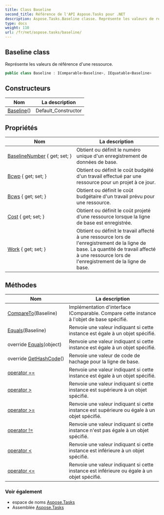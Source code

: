 ```yaml
---
title: Class Baseline
second_title: Référence de l'API Aspose.Tasks pour .NET
description: Aspose.Tasks.Baseline classe. Représente les valeurs de référence dune ressource.
type: docs
weight: 110
url: /fr/net/aspose.tasks/baseline/
---
```

## Baseline class

Représente les valeurs de référence d'une ressource.

```csharp
public class Baseline : IComparable<Baseline>, IEquatable<Baseline>
```

## Constructeurs

| Nom | La description |
| --- | --- |
| [Baseline](baseline/)() | Default_Constructor |

## Propriétés

| Nom | La description |
| --- | --- |
| [BaselineNumber](../../aspose.tasks/baseline/baselinenumber/) { get; set; } | Obtient ou définit le numéro unique d'un enregistrement de données de base. |
| [Bcwp](../../aspose.tasks/baseline/bcwp/) { get; set; } | Obtient ou définit le coût budgété d'un travail effectué par une ressource pour un projet à ce jour. |
| [Bcws](../../aspose.tasks/baseline/bcws/) { get; set; } | Obtient ou définit le coût budgétaire d'un travail prévu pour une ressource. |
| [Cost](../../aspose.tasks/baseline/cost/) { get; set; } | Obtient ou définit le coût projeté d'une ressource lorsque la ligne de base est enregistrée. |
| [Work](../../aspose.tasks/baseline/work/) { get; set; } | Obtient ou définit le travail affecté à une ressource lors de l'enregistrement de la ligne de base. La quantité de travail affecté à une ressource lors de l'enregistrement de la ligne de base. |

## Méthodes

| Nom | La description |
| --- | --- |
| [CompareTo](../../aspose.tasks/baseline/compareto/)(Baseline) | Implémentation d'interface IComparable. Compare cette instance à l'objet de base spécifié. |
| [Equals](../../aspose.tasks/baseline/equals/#equals)(Baseline) | Renvoie une valeur indiquant si cette instance est égale à un objet spécifié. |
| override [Equals](../../aspose.tasks/baseline/equals/#equals_1)(object) | Renvoie une valeur indiquant si cette instance est égale à un objet spécifié. |
| override [GetHashCode](../../aspose.tasks/baseline/gethashcode/)() | Renvoie une valeur de code de hachage pour la ligne de base. |
| [operator ==](../../aspose.tasks/baseline/op_equality/) | Renvoie une valeur indiquant si cette instance est égale à un objet spécifié. |
| [operator &gt;](../../aspose.tasks/baseline/op_greaterthan/) | Renvoie une valeur indiquant si cette instance est supérieure à un objet spécifié. |
| [operator &gt;=](../../aspose.tasks/baseline/op_greaterthanorequal/) | Renvoie une valeur indiquant si cette instance est supérieure ou égale à un objet spécifié. |
| [operator !=](../../aspose.tasks/baseline/op_inequality/) | Renvoie une valeur indiquant si cette instance n'est pas égale à un objet spécifié. |
| [operator &lt;](../../aspose.tasks/baseline/op_lessthan/) | Renvoie une valeur indiquant si cette instance est inférieure à un objet spécifié. |
| [operator &lt;=](../../aspose.tasks/baseline/op_lessthanorequal/) | Renvoie une valeur indiquant si cette instance est inférieure ou égale à un objet spécifié. |

### Voir également

* espace de noms [Aspose.Tasks](../../aspose.tasks/)
* Assemblée [Aspose.Tasks](../../)


